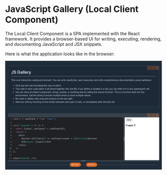 # JavaScript Gallery (Local Client Component)

The Local Client Component is a SPA implemented with the React framework.  It provides a browser-based UI for writing, executing, rendering, and documenting JavaScript and JSX snippets.  

Here is what the application looks like in the browser:

![](./images/default.png)

